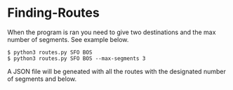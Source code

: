 # Finding-Routes
When the program is ran you need to give two destinations and the max number of segments. See example below.
```
$ python3 routes.py SFO BOS
$ python3 routes.py SFO BOS --max-segments 3
```
A JSON file will be geneated with all the routes with the designated number of segments and below.
